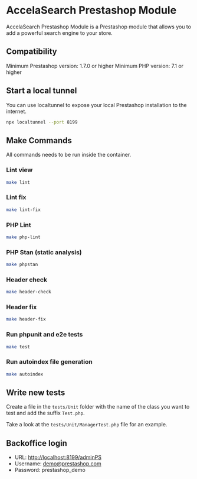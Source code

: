 # AccelaSearch Prestashop Module

AccelaSearch Prestashop Module is a Prestashop module that allows you to add a powerful search engine to your store.

## Compatibility

Minimum Prestashop version: 1.7.0 or higher
Minimum PHP version: 7.1 or higher

## Start a local tunnel

You can use localtunnel to expose your local Prestashop installation to the internet.

```bash
npx localtunnel --port 8199
```

## Make Commands

All commands needs to be run inside the container.

### Lint view

```bash
make lint
```

### Lint fix

```bash
make lint-fix
```

### PHP Lint

```bash
make php-lint
```

### PHP Stan (static analysis)

```bash
make phpstan
```

### Header check

```bash
make header-check
```

### Header fix

```bash
make header-fix
```

### Run phpunit and e2e tests

```bash
make test
```

### Run autoindex file generation

```bash
make autoindex
```

## Write new tests

Create a file in the `tests/Unit` folder with the name of the class you want to test and add the suffix `Test.php`.

Take a look at the `tests/Unit/ManagerTest.php` file for an example.

## Backoffice login

- URL: <http://localhost:8199/adminPS>
- Username: <demo@prestashop.com>
- Password: prestashop_demo

